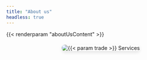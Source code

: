 ```yaml
---
title: "About us"
headless: true
---
```


{{< renderparam "aboutUsContent" >}}

<div style="text-align: center; margin-top: 20px;">
  <img src="/images/trades/{{< lowerCaseParam trade >}}/2.webp" alt="{{< param trade >}} Services" style="max-width: 500px; height: auto; border-radius: 8px; box-shadow: 0 4px 8px rgba(0,0,0,0.1);">
</div>